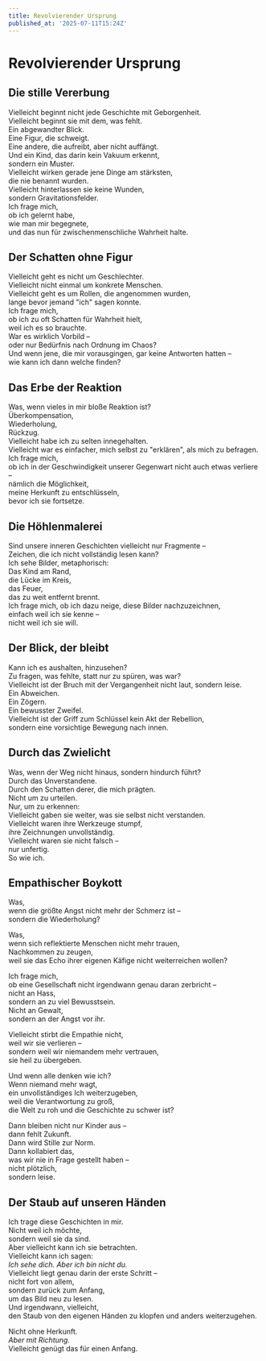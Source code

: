 ```yaml
---
title: Revolvierender Ursprung
published_at: '2025-07-11T15:24Z'
---
```


# Revolvierender Ursprung

## Die stille Vererbung

Vielleicht beginnt nicht jede Geschichte mit Geborgenheit.  
Vielleicht beginnt sie mit dem, was fehlt.  
Ein abgewandter Blick.  
Eine Figur, die schweigt.  
Eine andere, die aufreibt, aber nicht auffängt.  
Und ein Kind, das darin kein Vakuum erkennt,  
sondern ein Muster.  
Vielleicht wirken gerade jene Dinge am stärksten,  
die nie benannt wurden.  
Vielleicht hinterlassen sie keine Wunden,  
sondern Gravitationsfelder.  
Ich frage mich,  
ob ich gelernt habe,  
wie man mir begegnete,  
und das nun für zwischenmenschliche Wahrheit halte.

## Der Schatten ohne Figur

Vielleicht geht es nicht um Geschlechter.  
Vielleicht nicht einmal um konkrete Menschen.  
Vielleicht geht es um Rollen, die angenommen wurden,  
lange bevor jemand "ich" sagen konnte.  
Ich frage mich,  
ob ich zu oft Schatten für Wahrheit hielt,  
weil ich es so brauchte.  
War es wirklich Vorbild –  
oder nur Bedürfnis nach Ordnung im Chaos?  
Und wenn jene, die mir vorausgingen, gar keine Antworten hatten –  
wie kann ich dann welche finden?

## Das Erbe der Reaktion

Was, wenn vieles in mir bloße Reaktion ist?  
Überkompensation,  
Wiederholung,  
Rückzug.  
Vielleicht habe ich zu selten innegehalten.  
Vielleicht war es einfacher, mich selbst zu "erklären", als mich zu befragen.  
Ich frage mich,  
ob ich in der Geschwindigkeit unserer Gegenwart nicht auch etwas verliere –  
nämlich die Möglichkeit,  
meine Herkunft zu entschlüsseln,  
bevor ich sie fortsetze.

## Die Höhlenmalerei

Sind unsere inneren Geschichten vielleicht nur Fragmente –  
Zeichen, die ich nicht vollständig lesen kann?  
Ich sehe Bilder, metaphorisch:  
Das Kind am Rand,  
die Lücke im Kreis,  
das Feuer,  
das zu weit entfernt brennt.  
Ich frage mich, ob ich dazu neige, diese Bilder nachzuzeichnen,  
einfach weil ich sie kenne –  
nicht weil ich sie will.

## Der Blick, der bleibt

Kann ich es aushalten, hinzusehen?   
Zu fragen, was fehlte, statt nur zu spüren, was war?  
Vielleicht ist der Bruch mit der Vergangenheit nicht laut, sondern leise.  
Ein Abweichen.  
Ein Zögern.  
Ein bewusster Zweifel.  
Vielleicht ist der Griff zum Schlüssel kein Akt der Rebellion,  
sondern eine vorsichtige Bewegung nach innen.

## Durch das Zwielicht

Was, wenn der Weg nicht hinaus, sondern hindurch führt?  
Durch das Unverstandene.  
Durch den Schatten derer, die mich prägten.  
Nicht um zu urteilen.  
Nur, um zu erkennen:  
Vielleicht gaben sie weiter, was sie selbst nicht verstanden.  
Vielleicht waren ihre Werkzeuge stumpf,  
ihre Zeichnungen unvollständig.  
Vielleicht waren sie nicht falsch –  
nur unfertig.  
So wie ich.  

## Empathischer Boykott

Was,  
wenn die größte Angst nicht mehr der Schmerz ist –  
sondern die Wiederholung?

Was,  
wenn sich reflektierte Menschen nicht mehr trauen,  
Nachkommen zu zeugen,  
weil sie das Echo ihrer eigenen Käfige nicht weiterreichen wollen?

Ich frage mich,  
ob eine Gesellschaft nicht irgendwann genau daran zerbricht –  
nicht an Hass,  
sondern an zu viel Bewusstsein.  
Nicht an Gewalt,  
sondern an der Angst vor ihr.

Vielleicht stirbt die Empathie nicht,  
weil wir sie verlieren –  
sondern weil wir niemandem mehr vertrauen,  
sie heil zu übergeben.

Und wenn alle denken wie ich?  
Wenn niemand mehr wagt,  
ein unvollständiges Ich weiterzugeben,  
weil die Verantwortung zu groß,  
die Welt zu roh und die Geschichte zu schwer ist?

Dann bleiben nicht nur Kinder aus –  
dann fehlt Zukunft.  
Dann wird Stille zur Norm.  
Dann kollabiert das,  
was wir nie in Frage gestellt haben –  
nicht plötzlich,  
sondern leise.

## Der Staub auf unseren Händen

Ich trage diese Geschichten in mir.  
Nicht weil ich möchte,  
sondern weil sie da sind.  
Aber vielleicht kann ich sie betrachten.  
Vielleicht kann ich sagen:  
*Ich sehe dich. Aber ich bin nicht du.*  
Vielleicht liegt genau darin der erste Schritt –  
nicht fort von allem,  
sondern zurück zum Anfang,  
um das Bild neu zu lesen.  
Und irgendwann, vielleicht,  
den Staub von den eigenen Händen zu klopfen und anders weiterzugehen.

Nicht ohne Herkunft.  
*Aber mit Richtung.*  
Vielleicht genügt das für einen Anfang.
